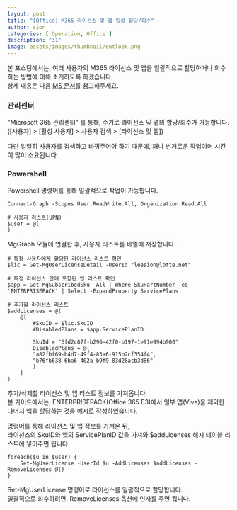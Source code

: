 ```yaml
---
layout: post
title: "[Office] M365 라이선스 및 앱 일괄 할당/회수"
author: sion
categories: [ Operation, Office ]
description: "31"
image: assets/images/thumbnail/outlook.png
---
```


본 포스팅에서는, 여러 사용자의 M365 라이선스 및 앱을 일괄적으로 할당하거나 회수하는 방법에 대해 소개하도록 하겠습니다.  
상세 내용은 다음 [MS 문서][1]를 참고해주세요.  

### 관리센터

"Microsoft 365 관리센터" 를 통해, 수기로 라이선스 및 앱의 할당/회수가 가능합니다.  
([사용자] > [활성 사용자] > 사용자 검색 > [라이선스 및 앱])  

다만 일일히 사용자를 검색하고 바꿔주어야 하기 때문에, 꽤나 번거로운 작업이며 시간이 많이 소요됩니다.  


### Powershell

Powershell 명령어를 통해 일괄적으로 작업이 가능합니다. 

```
Connect-Graph -Scopes User.ReadWrite.All, Organization.Read.All

# 사용자 리스트(UPN)
$user = @(
)
```
MgGraph 모듈에 연결한 후, 사용자 리스트를 배열에 저장합니다.  

```
# 특정 사용자에게 할당된 라이선스 리스트 확인
$lic = Get-MgUserLicenseDetail -UserId "leesion@lotte.net"

# 특정 라이선스 안에 포함된 앱 리스트 확인
$app = Get-MgSubscribedSku -All | Where SkuPartNumber -eq 'ENTERPRISEPACK' | Select -ExpandProperty ServicePlans

# 추가할 라이선스 리스트
$addLicenses = @(
    @{
        #SkuID = $lic.SkuID
        #DisabledPlans = $app.ServicePlanID
        
        SkuId = "6fd2c87f-b296-42f0-b197-1e91e994b900"
        DisabledPlans = @(
        "a82fbf69-b4d7-49f4-83a6-915b2cf354f4",
        "b76fb638-6ba6-402a-b9f9-83d28acb3d86"
        )
    }
)
```
추가/삭제할 라이선스 및 앱 리스트 정보를 가져옵니다.  
본 가이드에서는, ENTERPRISEPACK(Office 365 E3)에서 일부 앱(Viva)을 제외한 나머지 앱을 할당하는 것을 예시로 작성하였습니다.  

명령어를 통해 라이선스 및 앱 정보를 가져온 뒤,  
라이선스의 SkuID와 앱의 ServicePlanID 값을 가져와 $addLicenses 해시 테이블 리스트에 넣어주면 됩니다.  

```
foreach($u in $user) {
    Set-MgUserLicense -UserId $u -AddLicenses $addLicenses -RemoveLicenses @()
}
```
Set-MgUserLicense 명령어로 라이선스를 일괄적으로 할당합니다.  
일괄적으로 회수하려면, RemoveLicenses 옵션에 인자를 주면 됩니다.  

  


[1]: https://learn.microsoft.com/en-us/microsoft-365/enterprise/disable-access-to-services-with-microsoft-365-powershell?view=o365-worldwide